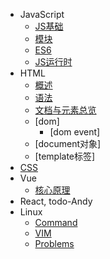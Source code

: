 - JavaScript
  - [JS基础](./docs/javascript/basic.md)
  - [模块](./docs/javascript/module.md)
  - [ES6](./docs/javascript/es6.md)
  - [JS运行时](./docs/javascript/runtime.md)
- HTML
  - [概述](./docs/html/html_summary.md)
  - [语法](./docs/html/html_syntax.md)
  - [文档与元素总览](./docs/html/html_element.md)
  - [dom]
    - [dom event]
  - [document对象]
  - [template标签]
- [CSS](./docs/css/index.md)
- Vue
  - [核心原理](./docs/vue/core.md)
- React, todo-Andy
- Linux
  - [Command](./docs/linux/command.md)
  - [VIM](./docs/linux/vim.md)
  - [Problems](./docs/linux/problems.md)
